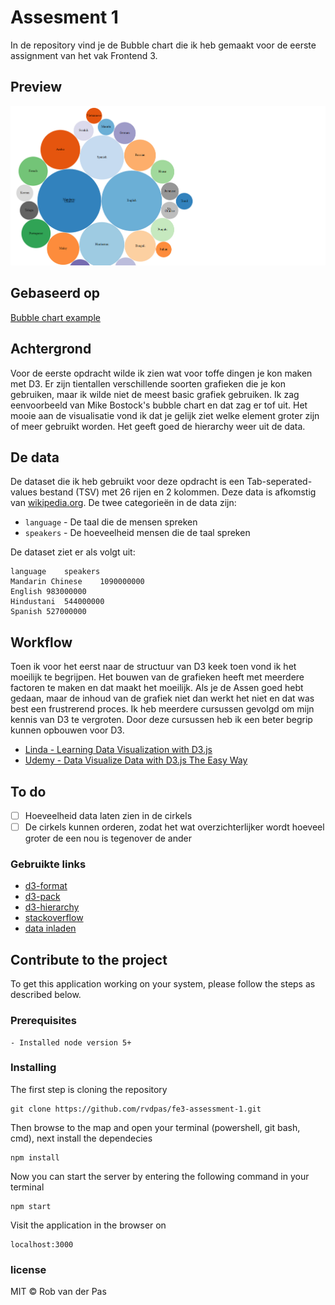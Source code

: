 # Assesment 1
In de repository vind je de Bubble chart die ik heb gemaakt voor de eerste assignment van het vak Frontend 3.

## Preview
![Preview of the chart](https://github.com/rvdpas/fe3-assessment-1/blob/master/public/preview.jpg)

## Gebaseerd op
[Bubble chart example](https://bl.ocks.org/mbostock/4063269)

## Achtergrond
Voor de eerste opdracht wilde ik zien wat voor toffe dingen je kon maken met D3. Er zijn tientallen verschillende soorten grafieken die je kon gebruiken, maar ik wilde niet de meest basic grafiek gebruiken. Ik zag eenvoorbeeld van Mike Bostock's bubble chart en dat zag er tof uit. Het mooie aan de visualisatie vond ik dat je gelijk ziet welke element groter zijn of meer gebruikt worden. Het geeft goed de hierarchy weer uit de data.

## De data
De dataset die ik heb gebruikt voor deze opdracht is een Tab-seperated-values bestand (TSV) met 26 rijen en 2 kolommen. Deze data is afkomstig van [wikipedia.org](https://en.wikipedia.org/wiki/List_of_languages_by_total_number_of_speakers). De twee categorieën in de data zijn:

- `language` - De taal die de mensen spreken
- `speakers` - De hoeveelheid mensen die de taal spreken

De dataset ziet er als volgt uit: 

```
language    speakers
Mandarin Chinese    1090000000
English 983000000
Hindustani  544000000
Spanish 527000000
```

## Workflow
Toen ik voor het eerst naar de structuur van D3 keek toen vond ik het moeilijk te begrijpen. Het bouwen van de grafieken heeft met meerdere factoren te maken en dat maakt het moeilijk. Als je de Assen goed hebt gedaan, maar de inhoud van de grafiek niet dan werkt het niet en dat was best een frustrerend proces. Ik heb meerdere cursussen gevolgd om mijn kennis van D3 te vergroten. Door deze cursussen heb ik een beter begrip kunnen opbouwen voor D3.

- [Linda - Learning Data Visualization with D3.js](https://www.lynda.com/D3-js-tutorials/Learning-Data-Visualization-D3-js/594451-2.html?srchtrk=index%3a3%0alinktypeid%3a2%0aq%3ad3%0apage%3a1%0as%3arelevance%0asa%3atrue%0aproducttypeid%3a2)
- [Udemy - Data Visualize Data with D3.js The Easy Way](https://www.udemy.com/data-visualize-data-with-d3js-the-easy-way/learn/v4/overview)

## To do
- [ ] Hoeveelheid data laten zien in de cirkels
- [ ] De cirkels kunnen orderen, zodat het wat overzichterlijker wordt hoeveel groter de een nou is tegenover de ander

### Gebruikte links
- [d3-format](https://github.com/d3/d3-format)
- [d3-pack](https://github.com/d3/d3-hierarchy/blob/master/README.md#pack)
- [d3-hierarchy](https://github.com/d3/d3-hierarchy)
- [stackoverflow](https://stackoverflow.com/questions/tagged/d3.js)
- [data inladen](http://learnjsdata.com/read_data.html)

## Contribute to the project

To get this application working on your system, please follow the steps as described below.

### Prerequisites

```
- Installed node version 5+ 
```

### Installing

The first step is cloning the repository

```
git clone https://github.com/rvdpas/fe3-assessment-1.git
```

Then browse to the map and open your terminal (powershell, git bash, cmd), next install the dependecies

```
npm install
```

Now you can start the server by entering the following command in your terminal
```
npm start
```

Visit the application in the browser on 
```
localhost:3000
```

### license
MIT © Rob van der Pas

